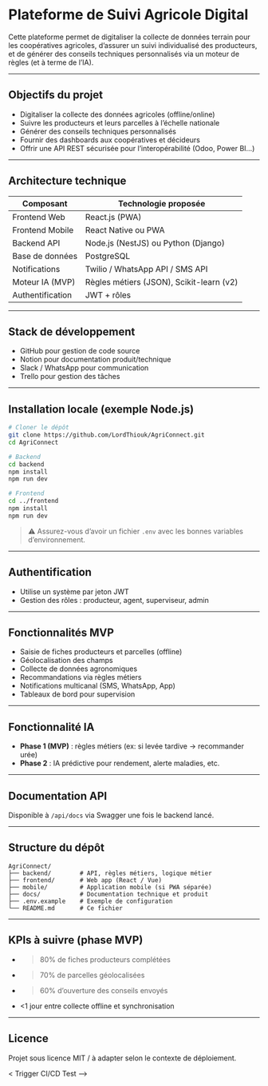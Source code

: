 #  Plateforme de Suivi Agricole Digital

Cette plateforme permet de digitaliser la collecte de données terrain pour les coopératives agricoles, d’assurer un suivi individualisé des producteurs, et de générer des conseils techniques personnalisés via un moteur de règles (et à terme de l’IA).

---

##  Objectifs du projet

-  Digitaliser la collecte des données agricoles (offline/online)
-  Suivre les producteurs et leurs parcelles à l’échelle nationale
-  Générer des conseils techniques personnalisés
-  Fournir des dashboards aux coopératives et décideurs
-  Offrir une API REST sécurisée pour l’interopérabilité (Odoo, Power BI…)

---

##  Architecture technique

| Composant       | Technologie proposée |
|-----------------|----------------------|
| Frontend Web    | React.js (PWA)       |
| Frontend Mobile | React Native ou PWA  |
| Backend API     | Node.js (NestJS) ou Python (Django) |
| Base de données | PostgreSQL           |
| Notifications   | Twilio / WhatsApp API / SMS API |
| Moteur IA (MVP) | Règles métiers (JSON), Scikit-learn (v2) |
| Authentification| JWT + rôles          |

---

##  Stack de développement

- GitHub pour gestion de code source
- Notion pour documentation produit/technique
- Slack / WhatsApp pour communication
- Trello  pour gestion des tâches

---

##  Installation locale (exemple Node.js)

```bash
# Cloner le dépôt
git clone https://github.com/LordThiouk/AgriConnect.git
cd AgriConnect

# Backend
cd backend
npm install
npm run dev

# Frontend
cd ../frontend
npm install
npm run dev
````

> ⚠ Assurez-vous d’avoir un fichier `.env` avec les bonnes variables d’environnement.

---

##  Authentification

* Utilise un système par jeton JWT
* Gestion des rôles : producteur, agent, superviseur, admin

---

##  Fonctionnalités MVP

* Saisie de fiches producteurs et parcelles (offline)
* Géolocalisation des champs
* Collecte de données agronomiques
* Recommandations via règles métiers
* Notifications multicanal (SMS, WhatsApp, App)
* Tableaux de bord pour supervision

---

##  Fonctionnalité IA

* **Phase 1 (MVP)** : règles métiers (ex: si levée tardive → recommander urée)
* **Phase 2** : IA prédictive pour rendement, alerte maladies, etc.

---

##  Documentation API

Disponible à `/api/docs` via Swagger une fois le backend lancé.

---

##  Structure du dépôt

```
AgriConnect/
├── backend/        # API, règles métiers, logique métier
├── frontend/       # Web app (React / Vue)
├── mobile/         # Application mobile (si PWA séparée)
├── docs/           # Documentation technique et produit
├── .env.example    # Exemple de configuration
└── README.md       # Ce fichier
```

---

##  KPIs à suivre (phase MVP)

* > 80% de fiches producteurs complétées
* > 70% de parcelles géolocalisées
* > 60% d’ouverture des conseils envoyés
* <1 jour entre collecte offline et synchronisation

---

##  Licence

Projet sous licence MIT / à adapter selon le contexte de déploiement.


< Trigger CI/CD Test -->
